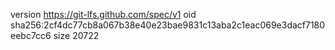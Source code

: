 version https://git-lfs.github.com/spec/v1
oid sha256:2cf4dc77cb8a067b38e40e23bae9831c13aba2c1eac069e3dacf7180eebc7cc6
size 20722
